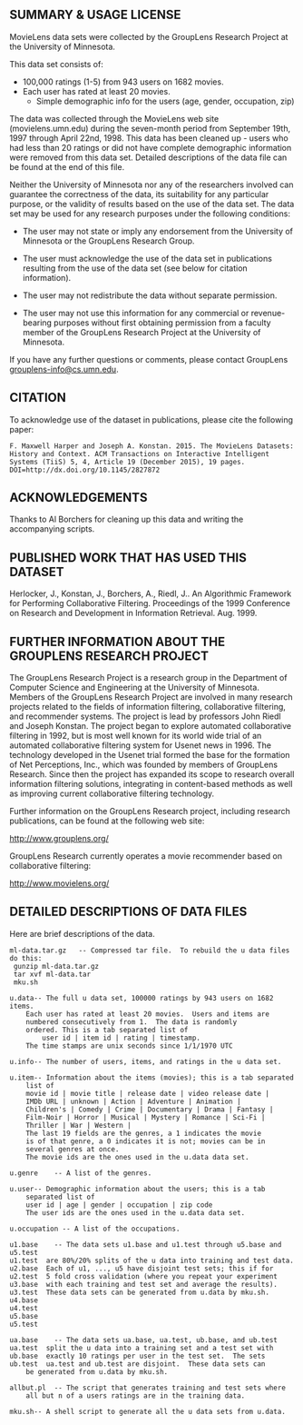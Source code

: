 ## SUMMARY & USAGE LICENSE


MovieLens data sets were collected by the GroupLens Research Project
at the University of Minnesota.
 
This data set consists of:

* 100,000 ratings (1-5) from 943 users on 1682 movies. 
* Each user has rated at least 20 movies. 
    * Simple demographic info for the users (age, gender, occupation, zip)

The data was collected through the MovieLens web site
(movielens.umn.edu) during the seven-month period from September 19th, 
1997 through April 22nd, 1998. This data has been cleaned up - users
who had less than 20 ratings or did not have complete demographic
information were removed from this data set. Detailed descriptions of
the data file can be found at the end of this file.

Neither the University of Minnesota nor any of the researchers
involved can guarantee the correctness of the data, its suitability
for any particular purpose, or the validity of results based on the
use of the data set.  The data set may be used for any research
purposes under the following conditions:

* The user may not state or imply any endorsement from the
  University of Minnesota or the GroupLens Research Group.

* The user must acknowledge the use of the data set in
  publications resulting from the use of the data set
  (see below for citation information).

* The user may not redistribute the data without separate
  permission.

* The user may not use this information for any commercial or
  revenue-bearing purposes without first obtaining permission
  from a faculty member of the GroupLens Research Project at the
  University of Minnesota.

If you have any further questions or comments, please contact GroupLens
<grouplens-info@cs.umn.edu>. 

## CITATION


To acknowledge use of the dataset in publications, please cite the 
following paper:

```
F. Maxwell Harper and Joseph A. Konstan. 2015. The MovieLens Datasets:
History and Context. ACM Transactions on Interactive Intelligent
Systems (TiiS) 5, 4, Article 19 (December 2015), 19 pages.
DOI=http://dx.doi.org/10.1145/2827872
```

## ACKNOWLEDGEMENTS


Thanks to Al Borchers for cleaning up this data and writing the
accompanying scripts.

## PUBLISHED WORK THAT HAS USED THIS DATASET


Herlocker, J., Konstan, J., Borchers, A., Riedl, J.. An Algorithmic
Framework for Performing Collaborative Filtering. Proceedings of the
1999 Conference on Research and Development in Information
Retrieval. Aug. 1999.

## FURTHER INFORMATION ABOUT THE GROUPLENS RESEARCH PROJECT


The GroupLens Research Project is a research group in the Department
of Computer Science and Engineering at the University of Minnesota.
Members of the GroupLens Research Project are involved in many
research projects related to the fields of information filtering,
collaborative filtering, and recommender systems. The project is lead
by professors John Riedl and Joseph Konstan. The project began to
explore automated collaborative filtering in 1992, but is most well
known for its world wide trial of an automated collaborative filtering
system for Usenet news in 1996.  The technology developed in the
Usenet trial formed the base for the formation of Net Perceptions,
Inc., which was founded by members of GroupLens Research. Since then
the project has expanded its scope to research overall information
filtering solutions, integrating in content-based methods as well as
improving current collaborative filtering technology.

Further information on the GroupLens Research project, including
research publications, can be found at the following web site:
   
   http://www.grouplens.org/

GroupLens Research currently operates a movie recommender based on
collaborative filtering:

   http://www.movielens.org/

## DETAILED DESCRIPTIONS OF DATA FILES


Here are brief descriptions of the data.

```
ml-data.tar.gz   -- Compressed tar file.  To rebuild the u data files do this:
 gunzip ml-data.tar.gz
 tar xvf ml-data.tar
 mku.sh

u.data-- The full u data set, 100000 ratings by 943 users on 1682 items.
    Each user has rated at least 20 movies.  Users and items are
    numbered consecutively from 1.  The data is randomly
    ordered. This is a tab separated list of 
	    user id | item id | rating | timestamp. 
    The time stamps are unix seconds since 1/1/1970 UTC   

u.info-- The number of users, items, and ratings in the u data set.

u.item-- Information about the items (movies); this is a tab separated
    list of
    movie id | movie title | release date | video release date |
    IMDb URL | unknown | Action | Adventure | Animation |
    Children's | Comedy | Crime | Documentary | Drama | Fantasy |
    Film-Noir | Horror | Musical | Mystery | Romance | Sci-Fi |
    Thriller | War | Western |
    The last 19 fields are the genres, a 1 indicates the movie
    is of that genre, a 0 indicates it is not; movies can be in
    several genres at once.
    The movie ids are the ones used in the u.data data set.

u.genre    -- A list of the genres.

u.user-- Demographic information about the users; this is a tab
    separated list of
    user id | age | gender | occupation | zip code
    The user ids are the ones used in the u.data data set.

u.occupation -- A list of the occupations.

u1.base    -- The data sets u1.base and u1.test through u5.base and u5.test
u1.test  are 80%/20% splits of the u data into training and test data.
u2.base  Each of u1, ..., u5 have disjoint test sets; this if for
u2.test  5 fold cross validation (where you repeat your experiment
u3.base  with each training and test set and average the results).
u3.test  These data sets can be generated from u.data by mku.sh.
u4.base
u4.test
u5.base
u5.test

ua.base    -- The data sets ua.base, ua.test, ub.base, and ub.test
ua.test  split the u data into a training set and a test set with
ub.base  exactly 10 ratings per user in the test set.  The sets
ub.test  ua.test and ub.test are disjoint.  These data sets can
    be generated from u.data by mku.sh.

allbut.pl  -- The script that generates training and test sets where
    all but n of a users ratings are in the training data.

mku.sh-- A shell script to generate all the u data sets from u.data.
```